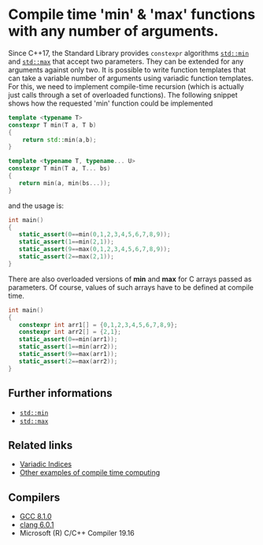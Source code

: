 # Compile time 'min' & 'max' functions with any number of arguments.
Since C++17, the Standard Library provides `constexpr` algorithms [`std::min`](https://en.cppreference.com/w/cpp/algorithm/min) and [`std::max`](https://en.cppreference.com/w/cpp/algorithm/max) that accept two parameters.
They can be extended for any arguments against only two.
It is possible to write function templates that can take a variable number of arguments using variadic function templates.
For this, we need to implement compile-time recursion (which is actually just calls through a set of overloaded functions).
The following snippet shows how the requested 'min' function could be implemented
```cpp
template <typename T>
constexpr T min(T a, T b)
{
    return std::min(a,b);
}

template <typename T, typename... U>
constexpr T min(T a, T... bs)
{
   return min(a, min(bs...));
}
```
and the usage is:
```cpp
int main()
{
   static_assert(0==min(0,1,2,3,4,5,6,7,8,9));
   static_assert(1==min(2,1));
   static_assert(9==max(0,1,2,3,4,5,6,7,8,9));
   static_assert(2==max(2,1));
}
```
There are also overloaded versions of __min__ and __max__ for C arrays passed as parameters.  Of course, values of such arrays have to be defined at compile time. 
```cpp
int main()
{
   constexpr int arr1[] = {0,1,2,3,4,5,6,7,8,9}; 
   constexpr int arr2[] = {2,1}; 
   static_assert(0==min(arr1));
   static_assert(1==min(arr2));
   static_assert(9==max(arr1));
   static_assert(2==max(arr2));
}
```

## Further informations
* [`std::min`](https://en.cppreference.com/w/cpp/algorithm/min)
* [`std::max`](https://en.cppreference.com/w/cpp/algorithm/max)

## Related links
* [Variadic Indices](https://github.com/nikolaAV/Modern-Cpp/tree/master/variadic/variadic_indices)
* [Other examples of compile time computing](../)

## Compilers
* [GCC 8.1.0](https://wandbox.org/)
* [clang 6.0.1](https://wandbox.org/)
* Microsoft (R) C/C++ Compiler 19.16 
